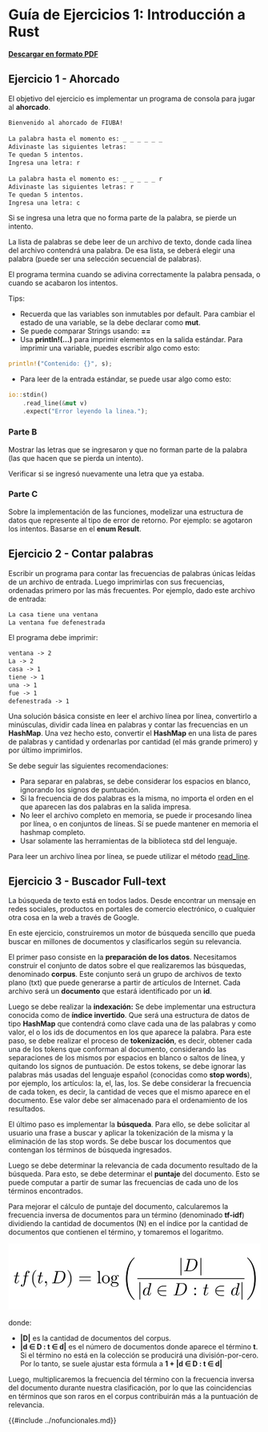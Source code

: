 # Guía de Ejercicios 1: Introducción a Rust

[**Descargar en formato PDF**](./guia1_introduccion.pdf)

## Ejercicio 1 - Ahorcado

El objetivo del ejercicio es implementar un programa de consola para jugar al **ahorcado**.

```
Bienvenido al ahorcado de FIUBA!

La palabra hasta el momento es: _ _ _ _ _ _
Adivinaste las siguientes letras:
Te quedan 5 intentos.
Ingresa una letra: r

La palabra hasta el momento es: _ _ _ _ _ r
Adivinaste las siguientes letras: r
Te quedan 5 intentos.
Ingresa una letra: c
```

Si se ingresa una letra que no forma parte de la palabra, se pierde un intento.

La lista de palabras se debe leer de un archivo de texto, donde cada línea del archivo contendrá una palabra.
De esa lista, se deberá elegir una palabra (puede ser una selección secuencial de palabras).

El programa termina cuando se adivina correctamente la palabra pensada, o cuando se acabaron los intentos.

Tips:

- Recuerda que las variables son inmutables por default. Para cambiar el estado de una variable, se la debe declarar como **mut**.
- Se puede comparar Strings usando: **==**
- Usa **println!(...)** para imprimir elementos en la salida estándar. Para imprimir una variable, puedes escribir algo como esto:

```rust
println!("Contenido: {}", s);
```

- Para leer de la entrada estándar, se puede usar algo como esto:

```rust
io::stdin()
	.read_line(&mut v)
	.expect("Error leyendo la linea.");
```

### Parte B

Mostrar las letras que se ingresaron y que no forman parte de la palabra (las que hacen que se pierda un intento).

Verificar si se ingresó nuevamente una letra que ya estaba.

### Parte C

Sobre la implementación de las funciones, modelizar una estructura de datos que represente al tipo de error de retorno. Por ejemplo: se agotaron los intentos. Basarse en el **enum Result**.

## Ejercicio 2 - Contar palabras

Escribir un programa para contar las frecuencias de palabras únicas leídas de un archivo de entrada.
Luego imprimirlas con sus frecuencias, ordenadas primero por las más frecuentes. Por ejemplo, dado este archivo de entrada:

```
La casa tiene una ventana
La ventana fue defenestrada
```

El programa debe imprimir:

```
ventana -> 2
La -> 2
casa -> 1
tiene -> 1
una -> 1
fue -> 1
defenestrada -> 1
```

Una solución básica consiste en leer el archivo línea por línea, convertirlo a minúsculas, dividir cada línea en palabras y contar las frecuencias en un **HashMap**. Una vez hecho esto, convertir el **HashMap** en una lista de pares de palabras y cantidad y ordenarlas por cantidad (el más grande primero) y por último imprimirlos.

Se debe seguir las siguientes recomendaciones:

- Para separar en palabras, se debe considerar los espacios en blanco, ignorando los signos de puntuación.
- Si la frecuencia de dos palabras es la misma, no importa el orden en el que aparecen las dos palabras en la salida impresa.
- No leer el archivo completo en memoria, se puede ir procesando línea por línea, o en conjuntos de líneas. Sí se puede mantener en memoria el hashmap completo.
- Usar solamente las herramientas de la biblioteca std del lenguaje.

Para leer un archivo línea por línea, se puede utilizar el método
[read_line](https://doc.rust-lang.org/std/io/trait.BufRead.html#method.read_line).

## Ejercicio 3 - Buscador Full-text

La búsqueda de texto está en todos lados. Desde encontrar un mensaje en redes sociales, productos en portales de comercio electrónico, o cualquier otra cosa en la web a través de Google.

En este ejercicio, construiremos un motor de búsqueda sencillo que pueda buscar en millones de documentos y clasificarlos según su relevancia.

El primer paso consiste en la **preparación de los datos**. Necesitamos construir el conjunto de datos sobre el que realizaremos las búsquedas, denominado **corpus**. Este conjunto será un grupo de archivos de texto plano (txt) que puede generarse a partir de artículos de Internet. Cada archivo será un **documento** que estará identificado por un **id**.

Luego se debe realizar la **indexación:** Se debe implementar una estructura conocida como de **índice invertido**. Que será una estructura de datos de tipo **HashMap** que contendrá como clave cada una de las palabras y como valor, el o los ids de documentos en los que aparece la palabra. Para este paso, se debe realizar el proceso de **tokenización**, es decir, obtener cada una de los tokens que conforman al documento, considerando las separaciones de los mismos por espacios en blanco o saltos de línea, y quitando los signos de puntuación. De estos tokens, se debe ignorar las palabras más usadas del lenguaje español (conocidas como **stop words**), por ejemplo, los artículos: la, el, las, los.
Se debe considerar la frecuencia de cada token, es decir, la cantidad de veces que el mismo aparece en el documento. Ese valor debe ser almacenado para el ordenamiento de los resultados.

El último paso es implementar la **búsqueda**. Para ello, se debe solicitar al usuario una frase a buscar y aplicar la tokenización de la misma y la eliminación de las stop words. Se debe buscar los documentos que contengan los términos de búsqueda ingresados.

Luego se debe determinar la relevancia de cada documento resultado de la búsqueda. Para esto, se debe determinar el **puntaje** del documento. Esto se puede computar a partir de sumar las frecuencias de cada uno de los términos encontrados.

Para mejorar el cálculo de puntaje del documento, calcularemos la frecuencia inversa de documentos para un término (denominado **tf-idf**) dividiendo la cantidad de documentos (N) en el índice por la cantidad de documentos que contienen el término, y tomaremos el logaritmo.

<div style="text-align:center"><img src="formulatf.png" /></div>

donde:

- **|D|** es la cantidad de documentos del corpus.
- **|d ∈ D : t ∈ d|** es el número de documentos donde aparece el término **t**. Si el término no está en la colección se producirá una división-por-cero. Por lo tanto, se suele ajustar esta fórmula a **1 + |d ∈ D : t ∈ d|**

Luego, multiplicaremos la frecuencia del término con la frecuencia inversa del documento durante nuestra clasificación, por lo que las coincidencias en términos que son raros en el corpus contribuirán más a la puntuación de relevancia.

{{#include ../nofuncionales.md}}
